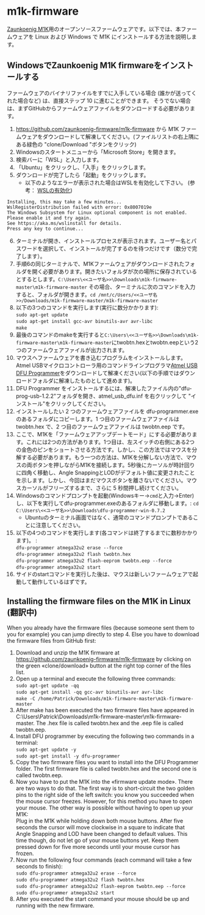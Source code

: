 # m1k-firmware

[Zaunkoenig M1K](https://zaunkoenig.co/)用のオープンソースファームウェアです。以下では、本ファームウェアを Linux および Windows で M1K にインストールする方法を説明します。

## WindowsでZaunkoenig M1K firmwareをインストールする
ファームウェアのバイナリファイルをすでに入手している場合 (誰かが送ってくれた場合など) は、直接ステップ 10 に進むことができます。
そうでない場合は、まずGitHubからファームウェアファイルをダウンロードする必要があります。
1. https://github.com/zaunkoenig-firmware/m1k-firmware から M1K ファームウェアをダウンロードして解凍してください。(ファイルリストの右上隅にある緑色の "clone/Download "ボタンをクリック)
2. Windowsのスタートメニューから「Microsoft Store」を開きます。
3. 検索バーに「WSL」と入力します。
4. 「Ubuntu」をクリックし、「入手」をクリックします。
5. ダウンロードが完了したら「起動」をクリックします。
    - 以下のようなエラーが表示された場合はWSLを有効化して下さい。
  (参考： [WSLの有効化](http://www.aise.ics.saitama-u.ac.jp/~gotoh/HowToEnableWSL.html))
  ```
  Installing, this may take a few minutes...
  WslRegisterDistribution failed with error: 0x8007019e
  The Windows Subsystem for Linux optional component is not enabled. Please enable it and try again.
  See https://aka.ms/wslinstall for details.
  Press any key to continue...
  ```
6. ターミナルが開き、インストールプロセスが表示されます。ユーザー名とパスワードを選択して、インストールが完了するのを待つだけです（数分で完了します）。
7. 手順6の同じターミナルで、M1Kファームウェアがダウンロードされたフォルダを開く必要があります。開きたいフォルダが次の場所に保存されているとするとします。`C:\Users\<<ユーザ名>>\Downloads\m1k-firmware-master\m1k-firmware-master` その場合、ターミナルに次のコマンドを入力すると、フォルダが開きます。`cd /mnt/c/Users/<<ユーザ名>>/Downloads/m1k-firmware-master/m1k-firmware-master`
8. 以下の3つのコマンドを実行します(実行に数分かかります):  
`sudo apt-get update`  
`sudo apt-get install gcc-avr binutils-avr avr-libc`  
`make`
9. 最後のコマンドのmakeを実行すると`C:\Users\<<ユーザ名>>\Downloads\m1k-firmware-master\m1k-firmware-master`にtwobtn.hexとtwobtn.eepという2つのファームウェアファイルが出力されます。
10. マウスへファームウェアを書き込むプログラムをインストールします。Atmel USBマイクロコントローラ用のコマンドラインプログラマ[Atmel USB DFU Programmer](https://sourceforge.net/projects/dfu-programmer/)をダウンロードして解凍ください(以下の手順ではダウンロードフォルダに解凍したものとして進めます)。
11. DFU Programmer をインストールするには、解凍したファイル内の"dfu-prog-usb-1.2.2"フォルダを開き、atmel_usb_dfu.inf を右クリックして "インストール"をクリックしてください。
12. インストールしたい 2 つのファームウェアファイルを dfu-programmer.exeのあるフォルダにコピーします。1 つ目のファームウェアファイルは twobtn.hex で、2 つ目のファームウェアファイルは twobtn.eep です。
13. ここで、M1Kを「ファームウェアアップデートモード」にする必要があります。これには2つの方法があります。1つ目は、左スイッチの右側にある2つの金色のピンをショートさせる方法です。しかし、この方法ではマウスを分解する必要があります。もう一つの方法は、M1Kを分解しない方法で、マウスの両ボタンを押しながらM1Kを接続します。5秒後にカーソルが時計回りに四角く移動し、Angle SnappingとLODがデフォルト値に変更されたことを示します。しかし、今回はまだマウスボタンを離さないでください。マウスカーソルがフリーズするまで、さらに 5 秒間押し続けてください。
14. Windowsのコマンドプロンプトを起動(Windowsキー→`cmd`と入力→Enter)し、以下を実行してdfu-programmer.exeのあるフォルダに移動します。: `cd C:\Users\<<ユーザ名>>\Downloads\dfu-programmer-win-0.7.2`
    - Ubuntuのターミナル画面ではなく、通常のコマンドプロンプトであることに注意してください。
15. 以下の4つのコマンドを実行します(各コマンドは終了するまでに数秒かかります)。 :  
`dfu-programmer atmega32u2 erase --force`  
`dfu-programmer atmega32u2 flash twobtn.hex`  
`dfu-programmer atmega32u2 flash-eeprom twobtn.eep --force`  
`dfu-programmer atmega32u2 start`
16. サイドのstartコマンドを実行した後は、マウスは新しいファームウェアで起動して動作しているはずです。

## Installing the firmware files on the M1K in Linux (翻訳中)
When you already have the firmware files (because someone sent them to you for example) you can jump directly to step 4. Else you have to download the firmware files from GitHub first:
1. Download and unzip the M1K firmware at https://github.com/zaunkoenig-firmware/m1k-firmware by clicking on the green «clone/download» button at the right top corner of the files list.
2. Open up a terminal and execute the following three commands:  
`sudo apt-get update -qq`  
`sudo apt-get install -qq gcc-avr binutils-avr avr-libc`  
`make -C /home/Patrick/Downloads/m1k-firmware-master\m1k-firmware-master`
3. After make has been executed the two firmware files have appeared in C:\Users\Patrick\Downloads\m1k-firmware-master\m1k-firmware-master. The .hex file is called twobtn.hex and the .eep file is called twobtn.eep.
4. Install DFU programmer by executing the following two commands in a terminal:  
`sudo apt-get update -y`  
`sudo apt-get install -y dfu-programmer`
5. Copy the two firmware files you want to install into the DFU Programmer folder. The first firmware file is called twobtn.hex and the second one is called twobtn.eep.
6. Now you have to put the M1K into the «firmware update mode». There are two ways to do that. The first way is to short-circuit the two golden pins to the right side of the left switch: you know you succeeded when the mouse cursor freezes. However, for this method you have to open your mouse. The other way is possible without having to open up your M1K:  
Plug in the M1K while holding down both mouse buttons. After five seconds the cursor will move clockwise in a square to indicate that Angle Snapping and LOD have been changed to default values. This time though, do not let go of your mouse buttons yet. Keep them pressed down for five more seconds until your mouse cursor has frozen.
7. Now run the following four commands (each command will take a few seconds to finish):  
`sudo dfu-programmer atmega32u2 erase --force`  
`sudo dfu-programmer atmega32u2 flash twobtn.hex`  
`sudo dfu-programmer atmega32u2 flash-eeprom twobtn.eep --force`  
`sudo dfu-programmer atmega32u2 start`
8. After you executed the start command your mouse should be up and running with the new firmware.
